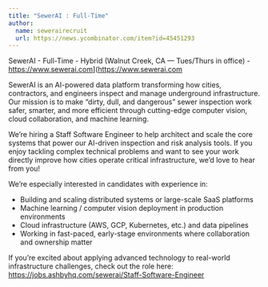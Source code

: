```yaml
---
title: "SewerAI : Full-Time"
author:
  name: sewerairecruit
  url: https://news.ycombinator.com/item?id=45451293
---
```

SewerAI - Full-Time - Hybrid (Walnut Creek, CA — Tues&#x2F;Thurs in office) - <a href="https:&#x2F;&#x2F;www.sewerai.com" rel="nofollow">https:&#x2F;&#x2F;www.sewerai.com</a>](<a href="https:&#x2F;&#x2F;www.sewerai.com" rel="nofollow">https:&#x2F;&#x2F;www.sewerai.com</a>

SewerAI is an AI-powered data platform transforming how cities, contractors, and engineers inspect and manage underground infrastructure. Our mission is to make “dirty, dull, and dangerous” sewer inspection work safer, smarter, and more efficient through cutting-edge computer vision, cloud collaboration, and machine learning.

We’re hiring a Staff Software Engineer to help architect and scale the core systems that power our AI-driven inspection and risk analysis tools. If you enjoy tackling complex technical problems and want to see your work directly improve how cities operate critical infrastructure, we’d love to hear from you!

We’re especially interested in candidates with experience in:

* Building and scaling distributed systems or large-scale SaaS platforms
* Machine learning &#x2F; computer vision deployment in production environments
* Cloud infrastructure (AWS, GCP, Kubernetes, etc.) and data pipelines
* Working in fast-paced, early-stage environments where collaboration and ownership matter

If you’re excited about applying advanced technology to real-world infrastructure challenges, check out the role here:
 <a href="https:&#x2F;&#x2F;jobs.ashbyhq.com&#x2F;sewerai&#x2F;Staff-Software-Engineer" rel="nofollow">https:&#x2F;&#x2F;jobs.ashbyhq.com&#x2F;sewerai&#x2F;Staff-Software-Engineer</a>
<JobApplication />
